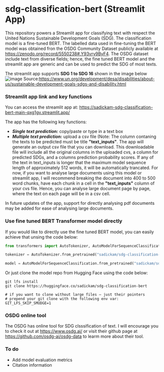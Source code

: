 # sdg-classification-bert (Streamlit App)
This repository powers a Streamlit app for classifying text with respect the United Nations Sustainable Development Goals (SDG). The classification model is a fine-tuned BERT. The labelled data used in fine-tuning the BERT model was obtained fron the OSDG Community Dataset publicly available at https://zenodo.org/record/5550238#.Y93vry9ByF4. The OSDG dataset include text from diverse fields; hence, the fine tuned BERT model and the streamlit app are generic and can be used to predict the SDG of most texts.  

The streamlit app supports **SDG 1 to SDG 16** shown in the image below
![image](https://user-images.githubusercontent.com/73560591/216751462-ced482ba-5d8e-48aa-9a48-5557979a35f1.png)
Source:https://www.un.org/development/desa/disabilities/about-us/sustainable-development-goals-sdgs-and-disability.html

### Streamlit app link and key functions
You can access the streamlit app at: https://sadickam-sdg-classification-bert-main-qxg1gv.streamlit.app/

The app has the following key functions:
- _**Single text prediction:**_ copy/paste or type in a text box
- _**Multiple text prediction:**_ upload a csv file (Note: The column contaning the texts to be predicted must be title **"text_inputs"**. The app will generate an output csv file that you can download. This downloadable file will include all the original columns in the uploaded cvs, a column for predicted SDGs, and a columns prediction probability scores. If any of the text in text_inputs is longer that the maximum model sequence length of approximately 512 words, it will be automatically trancated. For now, if you want to analyse large documents using this model or streamlit app, I will recommend breaking the document into 400 to 500 word chunks, have each chunk in a cell in the **"text_inputs"** column of your cvs file. Hence, you can analyse large document page by page, where the text on each page will be in a csv cell. 

In future updates of the app, support for directly analysing pdf documents may be added for ease of analysing large documents.

### Use fine tuned BERT Transformer model directly
If you would like to directly use the fine tuned BERT model, you can easily achieve that unsing the code below: 
```python
from transformers import AutoTokenizer, AutoModelForSequenceClassification

tokenizer = AutoTokenizer.from_pretrained("sadickam/sdg-classification-bert")

model = AutoModelForSequenceClassification.from_pretrained("sadickam/sdg-classification-bert")
```
Or just clone the model repo from Hugging Face using the code below:
```
git lfs install
git clone https://huggingface.co/sadickam/sdg-classification-bert

# if you want to clone without large files – just their pointers
# prepend your git clone with the following env var:
GIT_LFS_SKIP_SMUDGE=1
```

### OSDG online tool
The OSDG has online tool for SDG clsssification of text. I will encourage you to check it out at https://www.osdg.ai/ or visit their github page at https://github.com/osdg-ai/osdg-data to learm more about their tool.

### To do
- Add model evaluation metrics
- Citation information
